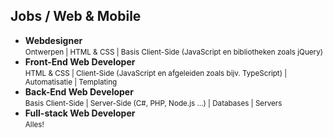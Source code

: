 Jobs **/ Web & Mobile**
-----------------------

- **Webdesigner**  
  <small>Ontwerpen | HTML & CSS | Basis Client-Side (JavaScript en bibliotheken zoals jQuery)</small>
- **Front-End Web Developer**  
  <small>HTML & CSS | Client-Side (JavaScript en afgeleiden zoals bijv. TypeScript) | Automatisatie | Templating </small>
- **Back-End Web Developer**  
  <small>Basis Client-Side | Server-Side (C#, PHP, Node.js …) | Databases | Servers</small>
- **Full-stack Web Developer**  
  <small>Alles!</small>
